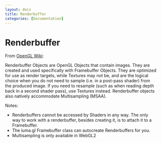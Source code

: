 ```yaml
---
layout: docs
title: Renderbuffer
categories: [Documentation]
---
```


# Renderbuffer

From [OpenGL Wiki](https://www.opengl.org/wiki/Renderbuffer_Object):

Renderbuffer Objects are OpenGL Objects that contain images.
They are created and used specifically with Framebuffer Objects.
They are optimized for use as render targets, while Textures may not be,
and are the logical choice when you do not need to sample
(i.e. in a post-pass shader) from the produced image.
If you need to resample (such as when reading depth back in a second shader
pass), use Textures instead.
Renderbuffer objects also natively accommodate Multisampling (MSAA).

Notes:
* Renderbuffers cannot be accessed by Shaders in any way. The only way to work
  with a renderbuffer, besides creating it, is to attach it to a Framebuffer.
* The luma.gl Framebuffer class can autocreate Renderbuffers for you.
* Multisampling is only available in WebGL2


